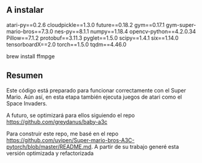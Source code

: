 
## A instalar

atari-py==0.2.6
cloudpickle==1.3.0
future==0.18.2
gym==0.17.1
gym-super-mario-bros==7.3.0
nes-py==8.1.1
numpy==1.18.4
opencv-python==4.2.0.34
Pillow==7.1.2
protobuf==3.11.3
pyglet==1.5.0
scipy==1.4.1
six==1.14.0
tensorboardX==2.0
torch==1.5.0
tqdm==4.46.0

brew install ffmpge

## Resumen

Este código está preparado para funcionar correctamente con el Super Mario. Aún así, en esta etapa también ejecuta juegos de atari como el Space Invaders.

A futuro, se optimizará para ellos siguiendo el repo https://github.com/greydanus/baby-a3c

Para construir este repo, me basé en el repo https://github.com/uvipen/Super-mario-bros-A3C-pytorch/blob/master/README.md. A partir de su trabajo generé esta versión optimizada y refactorizada
 
